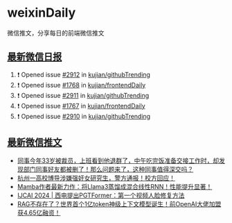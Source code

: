 # weixinDaily
微信推文，分享每日的前端微信推文

## [最新微信日报](https://github.com/kujian/weixinDaily/issues)

<!--START_SECTION:activity-->
1. ❗ Opened issue [#2912](https://github.com/kujian/githubTrending/issues/2912) in [kujian/githubTrending](https://github.com/kujian/githubTrending)
2. ❗ Opened issue [#1768](https://github.com/kujian/frontendDaily/issues/1768) in [kujian/frontendDaily](https://github.com/kujian/frontendDaily)
3. ❗ Opened issue [#2911](https://github.com/kujian/githubTrending/issues/2911) in [kujian/githubTrending](https://github.com/kujian/githubTrending)
4. ❗ Opened issue [#1767](https://github.com/kujian/frontendDaily/issues/1767) in [kujian/frontendDaily](https://github.com/kujian/frontendDaily)
5. ❗ Opened issue [#2910](https://github.com/kujian/githubTrending/issues/2910) in [kujian/githubTrending](https://github.com/kujian/githubTrending)
<!--END_SECTION:activity-->


## [最新微信推文](https://weixin.qdkfweb.cn/)

<!-- BLOG-POST-LIST:START -->
- [同事今年33岁被裁员，上班看到他退群了，中午吃完饭准备交接工作时，却发现部门同事好友都被删了！那么问题来了，这种同事值得深交吗？](https://weixin.qdkfweb.cn/54425.html)
- [杭州一高校博导涉嫌强奸女研究生，警方通报！校方回应！](https://weixin.qdkfweb.cn/54438.html)
- [Mamba作者最新力作：将Llama3蒸馏成混合线性RNN！性能提升显著！](https://weixin.qdkfweb.cn/54439.html)
- [IJCAI 2024 | 西电提出PGTFormer：第一个视频人脸修复方法](https://weixin.qdkfweb.cn/54440.html)
- [RAG不存在了？世界首个1亿token神级上下文模型诞生！前OpenAI大佬加盟获4.65亿融资！](https://weixin.qdkfweb.cn/54441.html)
<!-- BLOG-POST-LIST:END -->